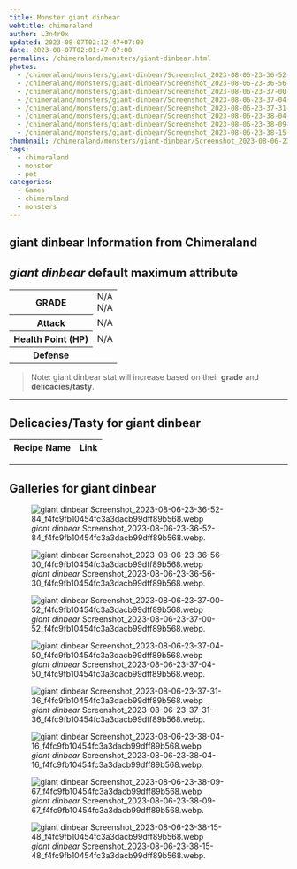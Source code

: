 ```yaml
---
title: Monster giant dinbear
webtitle: chimeraland
author: L3n4r0x
updated: 2023-08-07T02:12:47+07:00
date: 2023-08-07T02:01:47+07:00
permalink: /chimeraland/monsters/giant-dinbear.html
photos:
  - /chimeraland/monsters/giant-dinbear/Screenshot_2023-08-06-23-36-52-84_f4fc9fb10454fc3a3dacb99dff89b568.webp
  - /chimeraland/monsters/giant-dinbear/Screenshot_2023-08-06-23-36-56-30_f4fc9fb10454fc3a3dacb99dff89b568.webp
  - /chimeraland/monsters/giant-dinbear/Screenshot_2023-08-06-23-37-00-52_f4fc9fb10454fc3a3dacb99dff89b568.webp
  - /chimeraland/monsters/giant-dinbear/Screenshot_2023-08-06-23-37-04-50_f4fc9fb10454fc3a3dacb99dff89b568.webp
  - /chimeraland/monsters/giant-dinbear/Screenshot_2023-08-06-23-37-31-36_f4fc9fb10454fc3a3dacb99dff89b568.webp
  - /chimeraland/monsters/giant-dinbear/Screenshot_2023-08-06-23-38-04-16_f4fc9fb10454fc3a3dacb99dff89b568.webp
  - /chimeraland/monsters/giant-dinbear/Screenshot_2023-08-06-23-38-09-67_f4fc9fb10454fc3a3dacb99dff89b568.webp
  - /chimeraland/monsters/giant-dinbear/Screenshot_2023-08-06-23-38-15-48_f4fc9fb10454fc3a3dacb99dff89b568.webp
thumbnail: /chimeraland/monsters/giant-dinbear/Screenshot_2023-08-06-23-36-52-84_f4fc9fb10454fc3a3dacb99dff89b568.webp
tags:
  - chimeraland
  - monster
  - pet
categories:
  - Games
  - chimeraland
  - monsters
---
```


<link
  rel="stylesheet"
  href="https://rawcdn.githack.com/dimaslanjaka/Web-Manajemen/870a349/css/bootstrap-5-3-0-alpha3-wrapper.css"
/>
<section id="bootstrap-wrapper">
  <div data-bs-theme="dark">
    <h2>giant dinbear Information from Chimeraland</h2>
    <h2 id="attribute"><i>giant dinbear</i> default maximum attribute</h2>
    <div class="row">
      <div class="col mb-2">
        <div class="card">
          <div class="card-body">
            <table>
              <tr>
                <th>GRADE</th>
                <td>N/A <br />N/A</td>
              </tr>
              <tr>
                <th>Attack</th>
                <td>N/A</td>
              </tr>
              <tr>
                <th>Health Point (HP)</th>
                <td>N/A</td>
              </tr>
              <tr>
                <th>Defense</th>
                <td></td>
              </tr>
            </table>
          </div>
        </div>
      </div>
    </div>
    <blockquote class="bd-callout bd-callout-warning">
      Note: giant dinbear stat will increase based on their <b>grade</b> and
      <b>delicacies/tasty</b>.
    </blockquote>
    <hr />
    <h2 id="delicacies">Delicacies/Tasty for giant dinbear</h2>
    <div class="card">
      <div class="card-body">
        <div class="table-responsive">
          <table class="table table-striped">
            <thead>
              <tr>
                <th>Recipe Name</th>
                <th>Link</th>
              </tr>
            </thead>
            <tbody></tbody>
          </table>
        </div>
      </div>
    </div>
    <hr />
    <div id="gallery">
      <h2>Galleries for giant dinbear</h2>
      <div class="row">
        <div class="col-lg-6 col-12">
          <figure>
            <img
              src="https://www.webmanajemen.com/chimeraland/monsters/giant-dinbear/Screenshot_2023-08-06-23-36-52-84_f4fc9fb10454fc3a3dacb99dff89b568.webp"
              alt="giant dinbear Screenshot_2023-08-06-23-36-52-84_f4fc9fb10454fc3a3dacb99dff89b568.webp"
            />
            <figcaption style="word-wrap: break-word">
              <i>giant dinbear</i>
              Screenshot_2023-08-06-23-36-52-84_f4fc9fb10454fc3a3dacb99dff89b568.webp.
            </figcaption>
          </figure>
        </div>
        <div class="col-lg-6 col-12">
          <figure>
            <img
              src="https://www.webmanajemen.com/chimeraland/monsters/giant-dinbear/Screenshot_2023-08-06-23-36-56-30_f4fc9fb10454fc3a3dacb99dff89b568.webp"
              alt="giant dinbear Screenshot_2023-08-06-23-36-56-30_f4fc9fb10454fc3a3dacb99dff89b568.webp"
            />
            <figcaption style="word-wrap: break-word">
              <i>giant dinbear</i>
              Screenshot_2023-08-06-23-36-56-30_f4fc9fb10454fc3a3dacb99dff89b568.webp.
            </figcaption>
          </figure>
        </div>
        <div class="col-lg-6 col-12">
          <figure>
            <img
              src="https://www.webmanajemen.com/chimeraland/monsters/giant-dinbear/Screenshot_2023-08-06-23-37-00-52_f4fc9fb10454fc3a3dacb99dff89b568.webp"
              alt="giant dinbear Screenshot_2023-08-06-23-37-00-52_f4fc9fb10454fc3a3dacb99dff89b568.webp"
            />
            <figcaption style="word-wrap: break-word">
              <i>giant dinbear</i>
              Screenshot_2023-08-06-23-37-00-52_f4fc9fb10454fc3a3dacb99dff89b568.webp.
            </figcaption>
          </figure>
        </div>
        <div class="col-lg-6 col-12">
          <figure>
            <img
              src="https://www.webmanajemen.com/chimeraland/monsters/giant-dinbear/Screenshot_2023-08-06-23-37-04-50_f4fc9fb10454fc3a3dacb99dff89b568.webp"
              alt="giant dinbear Screenshot_2023-08-06-23-37-04-50_f4fc9fb10454fc3a3dacb99dff89b568.webp"
            />
            <figcaption style="word-wrap: break-word">
              <i>giant dinbear</i>
              Screenshot_2023-08-06-23-37-04-50_f4fc9fb10454fc3a3dacb99dff89b568.webp.
            </figcaption>
          </figure>
        </div>
        <div class="col-lg-6 col-12">
          <figure>
            <img
              src="https://www.webmanajemen.com/chimeraland/monsters/giant-dinbear/Screenshot_2023-08-06-23-37-31-36_f4fc9fb10454fc3a3dacb99dff89b568.webp"
              alt="giant dinbear Screenshot_2023-08-06-23-37-31-36_f4fc9fb10454fc3a3dacb99dff89b568.webp"
            />
            <figcaption style="word-wrap: break-word">
              <i>giant dinbear</i>
              Screenshot_2023-08-06-23-37-31-36_f4fc9fb10454fc3a3dacb99dff89b568.webp.
            </figcaption>
          </figure>
        </div>
        <div class="col-lg-6 col-12">
          <figure>
            <img
              src="https://www.webmanajemen.com/chimeraland/monsters/giant-dinbear/Screenshot_2023-08-06-23-38-04-16_f4fc9fb10454fc3a3dacb99dff89b568.webp"
              alt="giant dinbear Screenshot_2023-08-06-23-38-04-16_f4fc9fb10454fc3a3dacb99dff89b568.webp"
            />
            <figcaption style="word-wrap: break-word">
              <i>giant dinbear</i>
              Screenshot_2023-08-06-23-38-04-16_f4fc9fb10454fc3a3dacb99dff89b568.webp.
            </figcaption>
          </figure>
        </div>
        <div class="col-lg-6 col-12">
          <figure>
            <img
              src="https://www.webmanajemen.com/chimeraland/monsters/giant-dinbear/Screenshot_2023-08-06-23-38-09-67_f4fc9fb10454fc3a3dacb99dff89b568.webp"
              alt="giant dinbear Screenshot_2023-08-06-23-38-09-67_f4fc9fb10454fc3a3dacb99dff89b568.webp"
            />
            <figcaption style="word-wrap: break-word">
              <i>giant dinbear</i>
              Screenshot_2023-08-06-23-38-09-67_f4fc9fb10454fc3a3dacb99dff89b568.webp.
            </figcaption>
          </figure>
        </div>
        <div class="col-lg-6 col-12">
          <figure>
            <img
              src="https://www.webmanajemen.com/chimeraland/monsters/giant-dinbear/Screenshot_2023-08-06-23-38-15-48_f4fc9fb10454fc3a3dacb99dff89b568.webp"
              alt="giant dinbear Screenshot_2023-08-06-23-38-15-48_f4fc9fb10454fc3a3dacb99dff89b568.webp"
            />
            <figcaption style="word-wrap: break-word">
              <i>giant dinbear</i>
              Screenshot_2023-08-06-23-38-15-48_f4fc9fb10454fc3a3dacb99dff89b568.webp.
            </figcaption>
          </figure>
        </div>
      </div>
    </div>
  </div>
</section>